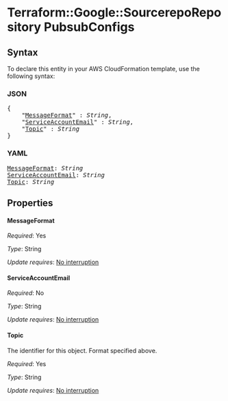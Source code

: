# Terraform::Google::SourcerepoRepository PubsubConfigs

## Syntax

To declare this entity in your AWS CloudFormation template, use the following syntax:

### JSON

<pre>
{
    "<a href="#messageformat" title="MessageFormat">MessageFormat</a>" : <i>String</i>,
    "<a href="#serviceaccountemail" title="ServiceAccountEmail">ServiceAccountEmail</a>" : <i>String</i>,
    "<a href="#topic" title="Topic">Topic</a>" : <i>String</i>
}
</pre>

### YAML

<pre>
<a href="#messageformat" title="MessageFormat">MessageFormat</a>: <i>String</i>
<a href="#serviceaccountemail" title="ServiceAccountEmail">ServiceAccountEmail</a>: <i>String</i>
<a href="#topic" title="Topic">Topic</a>: <i>String</i>
</pre>

## Properties

#### MessageFormat

_Required_: Yes

_Type_: String

_Update requires_: [No interruption](https://docs.aws.amazon.com/AWSCloudFormation/latest/UserGuide/using-cfn-updating-stacks-update-behaviors.html#update-no-interrupt)

#### ServiceAccountEmail

_Required_: No

_Type_: String

_Update requires_: [No interruption](https://docs.aws.amazon.com/AWSCloudFormation/latest/UserGuide/using-cfn-updating-stacks-update-behaviors.html#update-no-interrupt)

#### Topic

The identifier for this object. Format specified above.

_Required_: Yes

_Type_: String

_Update requires_: [No interruption](https://docs.aws.amazon.com/AWSCloudFormation/latest/UserGuide/using-cfn-updating-stacks-update-behaviors.html#update-no-interrupt)

